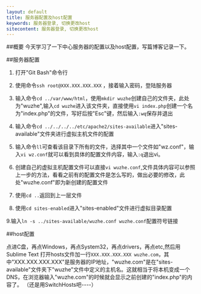 ```yaml
---
layout: default
title: 服务器配置及host配置
keywords: 服务器登录, 切换更改host
sitecontent: 服务器登录, 切换更改host
---
```

##概要
今天学习了一下中心服务器的配置以及host配置，写篇博客记录一下。

##服务器配置
1. 打开"Git Bash"命令行

2. 使用命令`ssh root@XXX.XXX.XXX.XXX`
，接着输入密码，登陆服务器

3. 输入命令`cd ../var/www/html`，使用`mkdir wuzhe`创建自己的文件夹，此处为"wuzhe",输入`cd wuzhe`进入该文件夹，直接使用`vi index.php`创建一个名为"index.php"的文件，写好后按"Esc"键，然后输入`:wq`保存并退出

4. 输入命令`cd ../../../../etc/apache2/sites-available`进入"sites-available"文件夹进行虚拟主机文件的配置

5. 输入命令`ll`可查看该目录下所有的文件，选择其中一个文件如"wz.conf"，输入`vi wz.conf`就可以看到具体的配置文件内容，输入`:q`退出vi。

6. 创建自己的虚拟主机配置文件可以直接`vi wuzhe.conf`,文件具体内容可以参照上一步的方法，看看之前有的配置文件是怎么写的，做出必要的修改，此处"wuzhe.conf"即为新创建的配置文件

7. 使用`cd ..`返回到上一层文件

8. 使用`cd sites-enabled`进入"sites-enabled"文件进行虚拟目录配置

9.输入`ln -s ../sites-available/wuzhe.conf wuzhe.conf`配置符号链接

##host配置

点进C盘，再点Windows，再点System32，再点drivers，再点etc,然后用 Sublime Text 打开hosts文件加一行`XXX.XXX.XXX.XXX wuzhe.com`，其中"XXX.XXX.XXX.XXX"是服务器的IP地址，"wuzhe.com"是在"sites-available"文件夹下"wuzhe"文件中定义的主机名。这就相当于将本机变成一个DNS，在浏览器输入"wuzhe.com"的时候就会显示之前创建的"index.php"的内容了。
（还是用SwitchHosts吧----）





